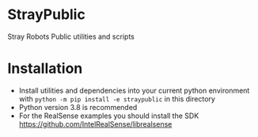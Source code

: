 # StrayPublic
Stray Robots Public utilities and scripts

# Installation
* Install utilities and dependencies into your current python environment with `python -m pip install -e straypublic` in this directory
* Python version 3.8 is recommended
* For the RealSense examples you should install the SDK https://github.com/IntelRealSense/librealsense